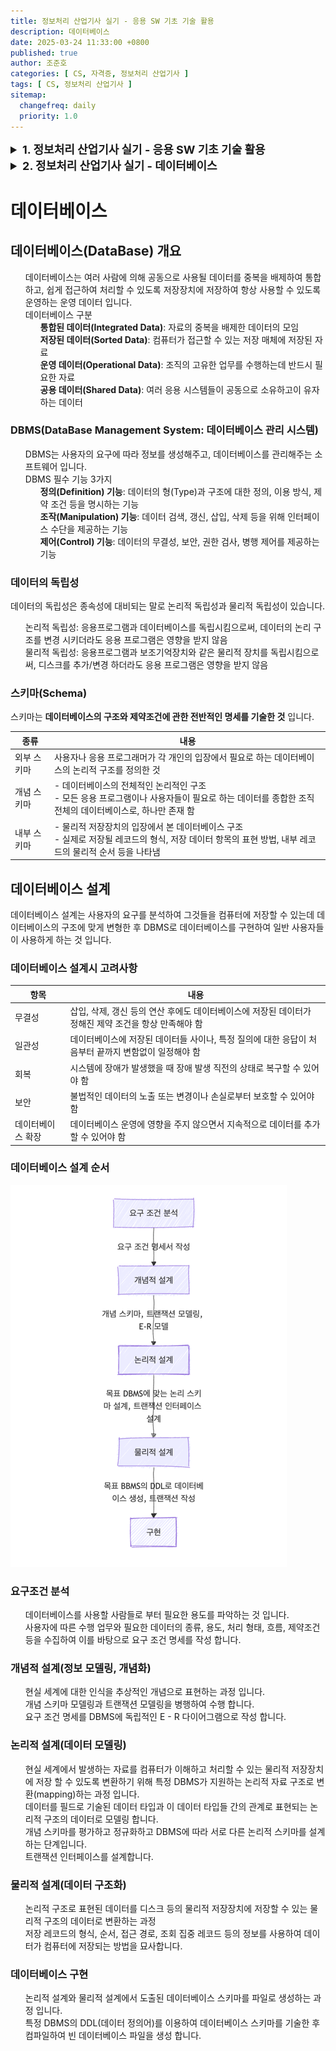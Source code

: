```yaml
---
title: 정보처리 산업기사 실기 - 응용 SW 기초 기술 활용
description: 데이터베이스
date: 2025-03-24 11:33:00 +0800
published: true
author: 조준호
categories: [ CS, 자격증, 정보처리 산업기사 ]
tags: [ CS, 정보처리 산업기사 ]
sitemap:
  changefreq: daily
  priority: 1.0
---
```


<style>
  summary {
    cursor: pointer;
    font-size: 18px;
    font-weight: bold;
  }
  li {
    list-style: none;
  }
</style>
<details>
  <summary>1. 정보처리 산업기사 실기 - 응용 SW 기초 기술 활용</summary>
  <ul>
    <li><a href="https://whwnsgh0258.github.io/posts/27">1-1. 운영체제의 개념</a></li>
    <li><a href="https://whwnsgh0258.github.io/posts/28">1-2. 스케줄링</a></li>
  </ul>
</details>
<details>
  <summary>2. 정보처리 산업기사 실기 - 데이터베이스</summary>
  <ul>
    <li><a href="https://whwnsgh0258.github.io/posts/29">2-1. 데이터베이스</a></li>
  </ul>
</details>

# 데이터베이스

## 데이터베이스(DataBase) 개요

- 데이터베이스는 여러 사람에 의해 공동으로 사용될 데이터를 중복을 배제하여 통합하고, 쉽게 접근하여 처리할 수 있도록 저장장치에 저장하여 항상 사용할 수 있도록 운영하는 운영
  데이터 입니다.
- 데이터베이스 구분
  - **통합된 데이터(Integrated Data)**: 자료의 중복을 배제한 데이터의 모임
  - **저장된 데이터(Sorted Data)**: 컴퓨터가 접근할 수 있는 저장 매체에 저장된 자료
  - **운영 데이터(Operational Data)**: 조직의 고유한 업무를 수행하는데 반드시 필요한 자료
  - **공용 데이터(Shared Data)**: 여러 응용 시스템들이 공동으로 소유하고이 유자하는 데이터

### DBMS(DataBase Management System: 데이터베이스 관리 시스템)

- DBMS는 사용자의 요구에 따라 정보를 생성해주고, 데이터베이스를 관리해주는 소프트웨어 입니다.
- DBMS 필수 기능 3가지
  - **정의(Definition) 기능**: 데이터의 형(Type)과 구조에 대한 정의, 이용 방식, 제약 조건 등을 명시하는 기능
  - **조작(Manipulation) 기능**: 데이터 검색, 갱신, 삽입, 삭제 등을 위해 인터페이스 수단을 제공하는 기능
  - **제어(Control) 기능**: 데이터의 무결성, 보안, 권한 검사, 병행 제어를 제공하는 기능

### 데이터의 독립성

데이터의 독립성은 종속성에 대비되는 말로 논리적 독립성과 물리적 독립성이 있습니다.

- 논리적 독립성: 응용프로그램과 데이터베이스를 독립시킴으로써, 데이터의 논리 구조를 변경 시키더라도 응용 프로그램은 영향을 받지 않음
- 물리적 독립성: 응용프로그램과 보조기억장치와 같은 물리적 장치를 독립시킴으로써, 디스크를 추가/변경 하더라도 응용 프로그램은 영향을 받지 않음

### 스키마(Schema)

스키마는 **데이터베이스의 구조와 제약조건에 관한 전반적인 명세를 기술한 것** 입니다.

| 종류     | 내용                                                                                           |
|--------|----------------------------------------------------------------------------------------------|
| 외부 스키마 | 사용자나 응용 프로그래머가 각 개인의 입장에서 필요로 하는 데이터베이스의 논리적 구조를 정의한 것                                       |
| 개념 스키마 | - 데이터베이스의 전체적인 논리적인 구조<br/>- 모든 응용 프로그램이나 사용자들이 필요로 하는 데이터를 종합한 조직 전체의 데이터베이스로, 하나만 존재 함     |
| 내부 스키마 | - 물리적 저장장치의 입장에서 본 데이터베이스 구조<br/> - 실제로 저장될 레코드의 형식, 저장 데이터 항목의 표현 방법, 내부 레코드의 물리적 순서 등을 나타냄 |

## 데이터베이스 설계

데이터베이스 설계는 사용자의 요구를 분석하여 그것들을 컴퓨터에 저장할 수 있는데 데이터베이스의 구조에 맞게 변형한 후 DBMS로 데이터베이스를 구현하여 일반 사용자들이 사용하게
하는 것 입니다.

### 데이터베이스 설계시 고려사항

| 항목        | 내용                                                         |
|-----------|------------------------------------------------------------|
| 무결성       | 삽입, 삭제, 갱신 등의 연산 후에도 데이터베이스에 저장된 데이터가 정해진 제약 조건을 항상 만족해야 함 |
| 일관성       | 데이터베이스에 저장된 데이터들 사이나, 특정 질의에 대한 응답이 처음부터 끝까지 변함없이 일정해야 함   |
| 회복        | 시스템에 장애가 발생했을 때 장애 발생 직전의 상태로 복구할 수 있어야 함                  |
| 보안        | 불법적인 데이터의 노출 또는 변경이나 손실로부터 보호할 수 있어야 함                     |
| 데이터베이스 확장 | 데이터베이스 운영에 영향을 주지 않으면서 지속적으로 데이터를 추가할 수 있어야 함              |

### 데이터베이스 설계 순서

![데이터베이스_설계_순서](/assets/img/postImg/03:24/dataBaseFlowchart.png)

### 요구조건 분석

- 데이터베이스를 사용할 사람들로 부터 필요한 용도를 파악하는 것 입니다.
- 사용자에 따른 수행 업무와 필요한 데이터의 종류, 용도, 처리 형태, 흐름, 제약조건 등을 수집하여 이를 바탕으로 요구 조건 명세를 작성 합니다.

### 개념적 설계(정보 모델링, 개념화)

- 현실 세계에 대한 인식을 추상적인 개념으로 표현하는 과정 입니다.
- 개념 스키마 모델링과 트랜잭션 모델링을 병행하여 수행 합니다.
- 요구 조건 명세를 DBMS에 독립적인 E - R 다이어그램으로 작성 합니다.

### 논리적 설계(데이터 모델링)

- 현실 세계에서 발생하는 자료를 컴퓨터가 이해하고 처리할 수 있는 물리적 저장장치에 저장 할 수 있도록 변환하기 위해 특정 DBMS가 지원하는 논리적 자료 구조로 변환(mapping)하는 과정 입니다.
- 데이터를 필드로 기술된 데이터 타입과 이 데이터 타입들 간의 관계로 표현되는 논리적 구조의 데이터로 모델링 합니다.
- 개념 스키마를 평가하고 정규화하고 DBMS에 따라 서로 다른 논리적 스키마를 설계하는 단계입니다.
- 트랜잭션 인터페이스를 설계합니다.

### 물리적 설계(데이터 구조화)

- 논리적 구조로 표현된 데이터를 디스크 등의 물리적 저장장치에 저장할 수 있는 물리적 구조의 데이터로 변환하는 과정
- 저장 레코드의 형식, 순서, 접근 경로, 조회 집중 레코드 등의 정보를 사용하여 데이터가 컴퓨터에 저장되는 방법을 묘사합니다.

### 데이터베이스 구현

- 논리적 설계와 물리적 설계에서 도출된 데이터베이스 스키마를 파일로 생성하는 과정 입니다.
- 특정 DBMS의 DDL(데이터 정의어)를 이용하여 데이터베이스 스키마를 기술한 후 컴파일하여 빈 데이터베이스 파일을 생성 합니다.

